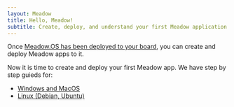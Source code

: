 ```yaml
---
layout: Meadow
title: Hello, Meadow!
subtitle: Create, deploy, and understand your first Meadow application.
---
```


Once [Meadow.OS has been deployed to your board](/Meadow/Getting_Started/Deploying_Meadow), you can create and deploy Meadow apps to it.

Now it is time to create and deploy your first Meadow app. We have step by step guieds for:
* [Windows and MacOS](/Meadow/Getting_Started/Hello_World/Windows_MacOS)
* [Linux (Debian, Ubuntu)](/Meadow/Getting_Started/Hello_World/Debian_Ubuntu)